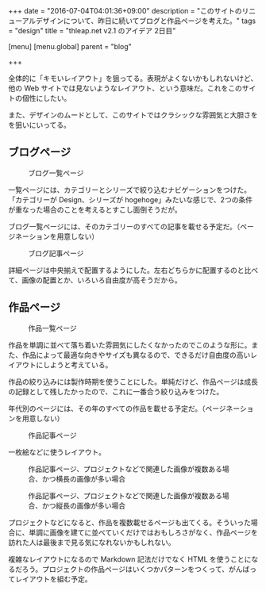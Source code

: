 +++
date = "2016-07-04T04:01:36+09:00"
description = "このサイトのリニューアルデザインについて、昨日に続いてブログと作品ページを考えた。"
tags = "design"
title = "thleap.net v2.1 のアイデア 2日目"

[menu]
  [menu.global]
    parent = "blog"

+++

全体的に「キモいレイアウト」を狙ってる。表現がよくないかもしれないけど、他の Web サイトでは見ないようなレイアウト、という意味だ。これをこのサイトの個性にしたい。

また、デザインのムードとして、このサイトではクラシックな雰囲気と大胆さをを狙いにいってる。

## ブログページ

<figure>
  <img src="/images/blog/thleap-net-v2-1-idea02/blog.png" alt="">
  <figcaption>ブログ一覧ページ</figcaption>
</figure>

一覧ページには、カテゴリーとシリーズで絞り込むナビゲーションをつけた。「カテゴリーが Design、シリーズが hogehoge」みたいな感じで、2つの条件が重なった場合のことを考えるとすこし面倒そうだが。

ブログ一覧ページには、そのカテゴリーのすべての記事を載せる予定だ。（ページネーションを用意しない）

<figure>
  <img src="/images/blog/thleap-net-v2-1-idea02/blog-article.png" alt="">
  <figcaption>ブログ記事ページ</figcaption>
</figure>

詳細ページは中央揃えで配置するようにした。左右どちらかに配置するのと比べて、画像の配置とか、いろいろ自由度が高そうだから。


## 作品ページ

<figure>
  <img src="/images/blog/thleap-net-v2-1-idea02/sketch.png" alt="">
  <figcaption>作品一覧ページ</figcaption>
</figure>

作品を単調に並べて落ち着いた雰囲気にしたくなかったのでこのような形に。また、作品によって最適な向きやサイズも異なるので、できるだけ自由度の高いレイアウトにしようと考えている。

作品の絞り込みには製作時期を使うことにした。単純だけど、作品ページは成長の記録として残したかったので、これに一番合う絞り込みをつけた。

年代別のページには、その年のすべての作品を載せる予定だ。（ページネーションを用意しない）

<figure>
  <img src="/images/blog/thleap-net-v2-1-idea02/sketch-article.png" alt="">
  <figcaption>作品記事ページ</figcaption>
</figure>

一枚絵などに使うレイアウト。

<figure>
  <img src="/images/blog/thleap-net-v2-1-idea02/sketch-article-pj--x-rect.png" alt="">
  <figcaption>作品記事ページ、プロジェクトなどで関連した画像が複数ある場合、かつ横長の画像が多い場合</figcaption>
</figure>

<figure>
  <img src="/images/blog/thleap-net-v2-1-idea02/sketch-article-pj--y-rect.png" alt="">
  <figcaption>作品記事ページ、プロジェクトなどで関連した画像が複数ある場合、かつ縦長の画像が多い場合</figcaption>
</figure>

プロジェクトなどになると、作品を複数載せるページも出てくる。そういった場合に、単調に画像を建てに並べていくだけではおもしろさがなく、作品ページを訪れた人は最後まで見る気になれないかもしれない。

複雑なレイアウトになるので Markdown 記法だけでなく HTML を使うことになるだろう。プロジェクトの作品ページはいくつかパターンをつくって、がんばってレイアウトを組む予定。

